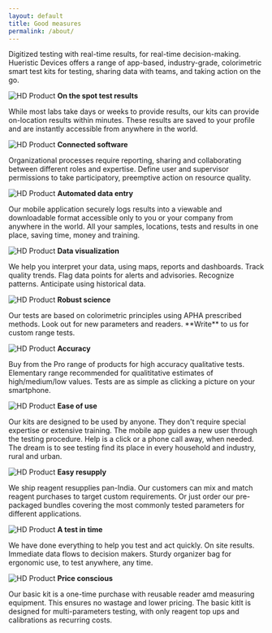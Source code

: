 ```yaml
---
layout: default
title: Good measures
permalink: /about/
---
```



Digitized testing with real-time results, for real-time decision-making. Hueristic Devices offers a range of app-based, industry-grade, colorimetric smart test kits for testing, sharing data with teams, and taking action on the go. 


<div class="container">
  <div class="row">
    <div class="col-sm">
        <img class="d-block home-image" src="{{ site.baseurl }}images/assets/home_image_1.jpg" alt="HD Product">
      <strong>On the spot test results</strong>
      <p>While most labs take days or weeks to provide results, our kits can provide on-location results within minutes. These results are saved to your profile and are instantly accessible from anywhere in the world.</p>
    </div>
    <div class="col-sm">
        <img class="d-block home-image" src="{{ site.baseurl }}images/assets/home_image_2.jpg" alt="HD Product">
     <strong>Connected software</strong>
      <p>Organizational processes require reporting, sharing and collaborating between different roles and expertise. Define user and supervisor permissions to take participatory, preemptive action on resource quality.</p>
    </div>
  </div>
  <div class="row">
    <div class="col-sm">
        <img class="d-block home-image" src="{{ site.baseurl }}images/assets/home_image_3.jpg" alt="HD Product">
     <strong>Automated data entry</strong>
      <p>Our mobile application securely logs  results into a viewable and downloadable format accessible only to you or your company from anywhere in the world. All your samples, locations, tests and results in one place, saving time, money and training.</p>
    </div>
    <div class="col-sm">
        <img class="d-block home-image" src="{{ site.baseurl }}images/assets/home_image_4.jpg" alt="HD Product">
     <strong>Data visualization</strong>
        <p>We help you interpret your data, using maps, reports and dashboards. Track quality trends. Flag data points for alerts and advisories. Recognize patterns. Anticipate using historical data.</p>
    </div>
  </div>
   <div class="row">
    <div class="col-sm">
        <img class="d-block home-image" src="{{ site.baseurl }}images/assets/home_image_5.jpg" alt="HD Product">
     <strong>Robust science</strong>
        <p>Our tests are based on colorimetric principles using APHA prescribed methods. Look out for new parameters and readers. **Write** to us for custom range tests.</p>
    </div>
    <div class="col-sm">
        <img class="d-block home-image" src="{{ site.baseurl }}images/assets/home_image_6.jpg" alt="HD Product">
     <strong>Accuracy</strong>
        <p>Buy from the Pro range of products for high accuracy qualitative tests. Elementary range recommended for qualititative estimates of high/medium/low values. Tests are as simple as clicking a picture on your smartphone.</p>
    </div>
  </div>
   <div class="row">
    <div class="col-sm">
        <img class="d-block home-image" src="{{ site.baseurl }}images/assets/home_image_7.jpg" alt="HD Product">
     <strong>Ease of use</strong>
        <p>Our kits are designed to be used by anyone. They  don't require special expertise or extensive training. The mobile app guides a new user through the testing procedure. Help is a click or a phone call away, when needed. The dream is to see testing find its place in every household and industry, rural and urban.</p>
    </div>
    <div class="col-sm">
        <img class="d-block home-image" src="{{ site.baseurl }}images/assets/home_image_8.jpg" alt="HD Product">
     <strong>Easy resupply</strong>
        <p>We ship reagent resupplies pan-India. Our customers can mix and match reagent purchases to target custom requirements. Or just order our pre-packaged bundles covering the most commonly tested parameters for different applications.</p>
    </div>
  </div>
   <div class="row">
    <div class="col-sm">
        <img class="d-block home-image" src="{{ site.baseurl }}images/assets/home_image_4.jpg" alt="HD Product">
     <strong>A test in time</strong>
        <p>We have done everything to help you test and act quickly. On site results. Immediate data flows to decision makers. Sturdy organizer bag for ergonomic use, to test anywhere, any time.</p>
    </div>
    <div class="col-sm">
        <img class="d-block home-image" src="{{ site.baseurl }}images/assets/home_image_2.jpg" alt="HD Product">
     <strong>Price conscious</strong>
          <p>Our basic kit is a one-time purchase with reusable reader amd measuring equipment. This ensures no wastage and lower pricing. The basic kitIt is designed for multi-parameters testing, with only reagent top ups and calibrations as recurring costs.</p>
    </div>
  </div>
</div>


